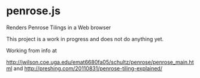 # penrose.js
Renders Penrose Tilings in a Web browser

This project is a work in progress and does not do anything yet.

Working from info at

http://jwilson.coe.uga.edu/emat6680fa05/schultz/penrose/penrose_main.html
and http://preshing.com/20110831/penrose-tiling-explained/
